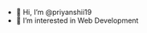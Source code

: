 - 👋 Hi, I’m @priyanshii19
- 👀 I’m interested in Web Development 

<!---
priyanshii19/priyanshii19 is a ✨ special ✨ repository because its `README.md` (this file) appears on your GitHub profile.
You can click the Preview link to take a look at your changes.
--->
